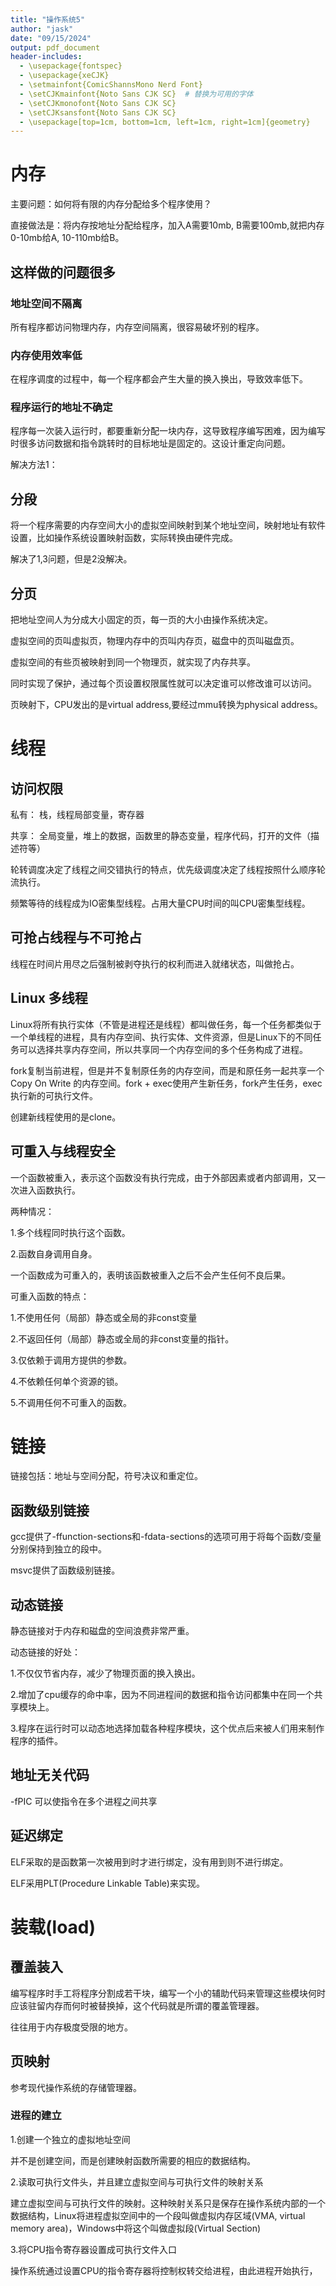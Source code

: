 ```yaml
---
title: "操作系统5"
author: "jask"
date: "09/15/2024"
output: pdf_document
header-includes:
  - \usepackage{fontspec}
  - \usepackage{xeCJK}
  - \setmainfont{ComicShannsMono Nerd Font}
  - \setCJKmainfont{Noto Sans CJK SC}  # 替换为可用的字体
  - \setCJKmonofont{Noto Sans CJK SC}
  - \setCJKsansfont{Noto Sans CJK SC}
  - \usepackage[top=1cm, bottom=1cm, left=1cm, right=1cm]{geometry}
---
```


# 内存

主要问题：如何将有限的内存分配给多个程序使用？

直接做法是：将内存按地址分配给程序，加入A需要10mb, B需要100mb,就把内存0-10mb给A, 10-110mb给B。

## 这样做的问题很多

### 地址空间不隔离

所有程序都访问物理内存，内存空间隔离，很容易破坏别的程序。

### 内存使用效率低

在程序调度的过程中，每一个程序都会产生大量的换入换出，导致效率低下。

### 程序运行的地址不确定

程序每一次装入运行时，都要重新分配一块内存，这导致程序编写困难，因为编写时很多访问数据和指令跳转时的目标地址是固定的。这设计重定向问题。

解决方法1：

## 分段

将一个程序需要的内存空间大小的虚拟空间映射到某个地址空间，映射地址有软件设置，比如操作系统设置映射函数，实际转换由硬件完成。

解决了1,3问题，但是2没解决。

## 分页
把地址空间人为分成大小固定的页，每一页的大小由操作系统决定。

虚拟空间的页叫虚拟页，物理内存中的页叫内存页，磁盘中的页叫磁盘页。

虚拟空间的有些页被映射到同一个物理页，就实现了内存共享。

同时实现了保护，通过每个页设置权限属性就可以决定谁可以修改谁可以访问。

页映射下，CPU发出的是virtual address,要经过mmu转换为physical address。


# 线程

## 访问权限
私有：  栈，线程局部变量，寄存器

共享：  全局变量，堆上的数据，函数里的静态变量，程序代码，打开的文件（描述符等）

轮转调度决定了线程之间交错执行的特点，优先级调度决定了线程按照什么顺序轮流执行。

频繁等待的线程成为IO密集型线程。占用大量CPU时间的叫CPU密集型线程。

## 可抢占线程与不可抢占

线程在时间片用尽之后强制被剥夺执行的权利而进入就绪状态，叫做抢占。

## Linux 多线程

Linux将所有执行实体（不管是进程还是线程）都叫做任务，每一个任务都类似于一个单线程的进程，具有内存空间、执行实体、文件资源，但是Linux下的不同任务可以选择共享内存空间，所以共享同一个内存空间的多个任务构成了进程。

fork复制当前进程，但是并不复制原任务的内存空间，而是和原任务一起共享一个 Copy On Write 的内存空间。fork + exec使用产生新任务，fork产生任务，exec执行新的可执行文件。

创建新线程使用的是clone。

## 可重入与线程安全
一个函数被重入，表示这个函数没有执行完成，由于外部因素或者内部调用，又一次进入函数执行。

两种情况：  

1.多个线程同时执行这个函数。

2.函数自身调用自身。

一个函数成为可重入的，表明该函数被重入之后不会产生任何不良后果。

可重入函数的特点：

1.不使用任何（局部）静态或全局的非const变量

2.不返回任何（局部）静态或全局的非const变量的指针。

3.仅依赖于调用方提供的参数。

4.不依赖任何单个资源的锁。

5.不调用任何不可重入的函数。

# 链接

链接包括：地址与空间分配，符号决议和重定位。

## 函数级别链接
gcc提供了-ffunction-sections和-fdata-sections的选项可用于将每个函数/变量分别保持到独立的段中。

msvc提供了函数级别链接。

## 动态链接

静态链接对于内存和磁盘的空间浪费非常严重。

动态链接的好处：

1.不仅仅节省内存，减少了物理页面的换入换出。

2.增加了cpu缓存的命中率，因为不同进程间的数据和指令访问都集中在同一个共享模块上。

3.程序在运行时可以动态地选择加载各种程序模块，这个优点后来被人们用来制作程序的插件。

## 地址无关代码
-fPIC 可以使指令在多个进程之间共享

## 延迟绑定

ELF采取的是函数第一次被用到时才进行绑定，没有用到则不进行绑定。

ELF采用PLT(Procedure Linkable Table)来实现。



# 装载(load)

## 覆盖装入

编写程序时手工将程序分割成若干块，编写一个小的辅助代码来管理这些模块何时应该驻留内存而何时被替换掉，这个代码就是所谓的覆盖管理器。

往往用于内存极度受限的地方。

## 页映射

参考现代操作系统的存储管理器。

### 进程的建立

1.创建一个独立的虚拟地址空间

并不是创建空间，而是创建映射函数所需要的相应的数据结构。

2.读取可执行文件头，并且建立虚拟空间与可执行文件的映射关系

建立虚拟空间与可执行文件的映射。这种映射关系只是保存在操作系统内部的一个数据结构，Linux将进程虚拟空间中的一个段叫做虚拟内存区域(VMA, virtual memory area)，Windows中将这个叫做虚拟段(Virtual Section)

3.将CPU指令寄存器设置成可执行文件入口

操作系统通过设置CPU的指令寄存器将控制权转交给进程，由此进程开始执行，





